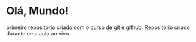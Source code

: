# Olá, Mundo!
 primeiro repositório criado com o curso de git e github.
 Repositório criado durante uma aula ao vivo.
